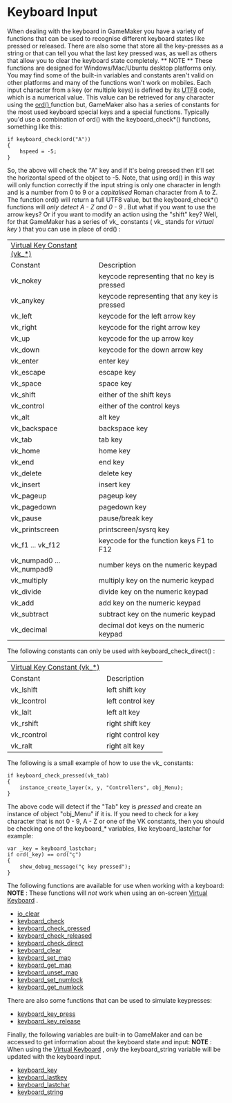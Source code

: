 # Keyboard Input

When dealing with the keyboard in GameMaker you have a variety of
functions that can be used to recognise different keyboard states like
pressed or released. There are also some that store all the key-presses
as a string or that can tell you what the last key pressed was, as well
as others that allow you to clear the keyboard state completely. ** NOTE
** These functions are designed for Windows/Mac/Ubuntu desktop platforms
only. You may find some of the built-in variables and constants aren't
valid on other platforms and many of the functions won't work on
mobiles. Each input character from a key (or multiple keys) is defined
by its [UTF8](https://en.wikipedia.org/wiki/UTF-8) code, which is a
numerical value. This value can be retrieved for any character using the
[ ord() ](../../Strings/ord) function but, GameMaker also has a
series of constants for the most used keyboard special keys and a
special functions. Typically you'd use a combination of ord() with the
keyboard_check\*() functions, something like this:

``` gml
if keyboard_check(ord("A"))
{
    hspeed = -5;
}
```

So, the above will check the "A" key and if it's being pressed then
it'll set the horizontal speed of the object to -5. Note, that using
ord() in this way will only function correctly if the input string is
only one character in length and is a number from 0 to 9 or a
*capitalised* Roman character from A to Z. The function ord() will
return a full UTF8 value, but the keyboard_check\*() functions will
*only detect A - Z and 0 - 9* . But what if you want to use the arrow
keys? Or if you want to modify an action using the "shift" key? Well,
for that GameMaker has a series of vk\_ constants ( vk\_ stands for
*virtual key* ) that you can use in place of ord() :

|                                                                                                                                 |                                              |
|---------------------------------------------------------------------------------------------------------------------------------|----------------------------------------------|
|  [Virtual Key Constant (vk\_\*)](../../../../../GameMaker_Language/GML_Reference/Game_Input/Keyboard_Input/Keyboard_Input)  |                                              |
| Constant                                                                                                                        | Description                                  |
|  vk_nokey                                                                                                                       | keycode representing that no key is pressed  |
|  vk_anykey                                                                                                                      | keycode representing that any key is pressed |
|  vk_left                                                                                                                        | keycode for the left arrow key               |
|  vk_right                                                                                                                       | keycode for the right arrow key              |
|  vk_up                                                                                                                          | keycode for the up arrow key                 |
|  vk_down                                                                                                                        | keycode for the down arrow key               |
|  vk_enter                                                                                                                       | enter key                                    |
|  vk_escape                                                                                                                      | escape key                                   |
|  vk_space                                                                                                                       | space key                                    |
|  vk_shift                                                                                                                       | either of the shift keys                     |
|  vk_control                                                                                                                     | either of the control keys                   |
|  vk_alt                                                                                                                         | alt key                                      |
|  vk_backspace                                                                                                                   | backspace key                                |
|  vk_tab                                                                                                                         | tab key                                      |
|  vk_home                                                                                                                        | home key                                     |
|  vk_end                                                                                                                         | end key                                      |
|  vk_delete                                                                                                                      | delete key                                   |
|  vk_insert                                                                                                                      | insert key                                   |
|  vk_pageup                                                                                                                      | pageup key                                   |
|  vk_pagedown                                                                                                                    | pagedown key                                 |
|  vk_pause                                                                                                                       | pause/break key                              |
|  vk_printscreen                                                                                                                 | printscreen/sysrq key                        |
|  vk_f1 ... vk_f12                                                                                                               | keycode for the function keys F1 to F12      |
|  vk_numpad0 ... vk_numpad9                                                                                                      | number keys on the numeric keypad            |
|  vk_multiply                                                                                                                    | multiply key on the numeric keypad           |
|  vk_divide                                                                                                                      | divide key on the numeric keypad             |
|  vk_add                                                                                                                         | add key on the numeric keypad                |
|  vk_subtract                                                                                                                    | subtract key on the numeric keypad           |
|  vk_decimal                                                                                                                     | decimal dot keys on the numeric keypad       |

The following constants can only be used with keyboard_check_direct() :

|                                                                                                                                 |                   |
|---------------------------------------------------------------------------------------------------------------------------------|-------------------|
|  [Virtual Key Constant (vk\_\*)](../../../../../GameMaker_Language/GML_Reference/Game_Input/Keyboard_Input/Keyboard_Input)  |                   |
| Constant                                                                                                                        | Description       |
|  vk_lshift                                                                                                                      | left shift key    |
|  vk_lcontrol                                                                                                                    | left control key  |
|  vk_lalt                                                                                                                        | left alt key      |
|  vk_rshift                                                                                                                      | right shift key   |
|  vk_rcontrol                                                                                                                    | right control key |
|  vk_ralt                                                                                                                        | right alt key     |

The following is a small example of how to use the vk\_ constants:

``` gml
if keyboard_check_pressed(vk_tab)
{
    instance_create_layer(x, y, "Controllers", obj_Menu);
}
```

The above code will detect if the "Tab" key is *pressed* and create an
instance of object "obj_Menu" if it is. If you need to check for a key
character that is not 0 - 9, A - Z or one of the VK constants, then you
should be checking one of the keyboard\_\* variables, like
keyboard_lastchar for example:

``` gml
var _key = keyboard_lastchar;
if ord(_key) == ord("ç")
{
    show_debug_message("ç key pressed");
}
```

The following functions are available for use when working with a
keyboard: **NOTE** : These functions will *not* work when using an
on-screen [Virtual
Keyboard](../Virtual_Keys_And_Keyboards/Virtual_Keys_And_Keyboards)
.

-   [io_clear](io_clear)
-   [keyboard_check](keyboard_check)
-   [keyboard_check_pressed](keyboard_check_pressed)
-   [keyboard_check_released](keyboard_check_released)
-   [keyboard_check_direct](keyboard_check_direct)
-   [keyboard_clear](keyboard_clear)
-   [keyboard_set_map](keyboard_set_map)
-   [keyboard_get_map](keyboard_get_map)
-   [keyboard_unset_map](keyboard_unset_map)
-   [keyboard_set_numlock](keyboard_set_numlock)
-   [keyboard_get_numlock](keyboard_get_numlock)

There are also some functions that can be used to simulate keypresses:

-   [keyboard_key_press](keyboard_key_press)
-   [keyboard_key_release](keyboard_key_release)

Finally, the following variables are built-in to GameMaker and can be
accessed to get information about the keyboard state and input: **NOTE**
: When using the [Virtual
Keyboard](../Virtual_Keys_And_Keyboards/Virtual_Keys_And_Keyboards)
, *only* the keyboard_string variable will be updated with the keyboard
input.

-   [keyboard_key](keyboard_key)
-   [keyboard_lastkey](keyboard_lastkey)
-   [keyboard_lastchar](keyboard_lastchar)
-   [keyboard_string](keyboard_string)
